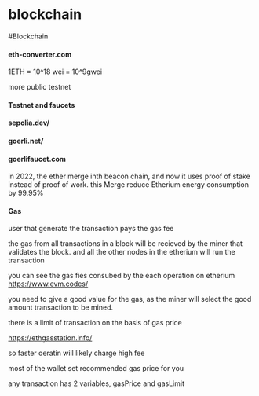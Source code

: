 # blockchain
#Blockchain


#### eth-converter.com


1ETH = 10^18 wei = 10^9gwei


more public testnet

#### Testnet and faucets

#### sepolia.dev/

#### goerli.net/
#### goerlifaucet.com

in 2022, the ether merge inth beacon chain, and now it uses proof of stake instead of proof of work. this Merge reduce Etherium energy consumption by 99.95%

#### Gas

user that generate the transaction pays the gas fee

the gas from all transactions in a block  will be recieved by the miner that validates the block. and all the other nodes in the etherium will run the transaction

you can see the gas fies consubed by the each operation on etherium
https://www.evm.codes/


you need to give a good value for the gas, as the miner will select the good amount transaction to be mined.

there is a limit of transaction on the basis of gas price

https://ethgasstation.info/

so faster oeratin will likely charge high fee

most of the wallet set recommended gas price for you


any transaction has  2 variables, gasPrice and gasLimit





